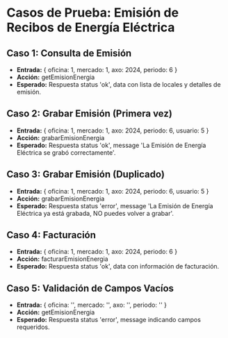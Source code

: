 # Casos de Prueba: Emisión de Recibos de Energía Eléctrica

## Caso 1: Consulta de Emisión
- **Entrada:** { oficina: 1, mercado: 1, axo: 2024, periodo: 6 }
- **Acción:** getEmisionEnergia
- **Esperado:** Respuesta status 'ok', data con lista de locales y detalles de emisión.

## Caso 2: Grabar Emisión (Primera vez)
- **Entrada:** { oficina: 1, mercado: 1, axo: 2024, periodo: 6, usuario: 5 }
- **Acción:** grabarEmisionEnergia
- **Esperado:** Respuesta status 'ok', message 'La Emisión de Energía Eléctrica se grabó correctamente'.

## Caso 3: Grabar Emisión (Duplicado)
- **Entrada:** { oficina: 1, mercado: 1, axo: 2024, periodo: 6, usuario: 5 }
- **Acción:** grabarEmisionEnergia
- **Esperado:** Respuesta status 'error', message 'La Emisión de Energía Eléctrica ya está grabada, NO puedes volver a grabar'.

## Caso 4: Facturación
- **Entrada:** { oficina: 1, mercado: 1, axo: 2024, periodo: 6 }
- **Acción:** facturarEmisionEnergia
- **Esperado:** Respuesta status 'ok', data con información de facturación.

## Caso 5: Validación de Campos Vacíos
- **Entrada:** { oficina: '', mercado: '', axo: '', periodo: '' }
- **Acción:** getEmisionEnergia
- **Esperado:** Respuesta status 'error', message indicando campos requeridos.
